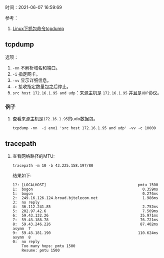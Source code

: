 时间：2021-06-07 16:59:69

参考：

1. [Linux下抓包命令tcpdump](https://www.cnblogs.com/monogem/p/9802756.html)

## tcpdump

选项：

1. `-nn` 不解析域名和端口。
2. `-i` 指定网卡。
3. `-vv` 显示详细信息。
4. `-c` 接收指定数量包之后停止。
5. `src host 172.16.1.95 and udp`：来源主机是 `172.16.1.95` 并且是`UDP`协议。

### 例子

1. 查看来源主机是`172.16.1.95`的udo数据包。 

    ```
    tcpdump -nn  -i eno1 'src host 172.16.1.95 and udp' -vv -c 10000
    ```
    
## tracepath

1. 查看网络路径的MTU:

    ```
    tracepath -m 10 -b 43.225.158.197/80
    ```
    
    结果如下:
    
    ```
    1?: [LOCALHOST]                                         pmtu 1500
    1:  bogon                                                 0.359ms
    1:  bogon                                                 0.274ms
    2:  249.16.126.124.broad.bjtelecom.net                    1.986ms
    3:  no reply
    4:  36.112.241.85                                         2.752ms
    5:  202.97.42.6                                           7.509ms
    6:  59.43.132.26                                         35.971ms
    7:  59.43.188.78                                         76.721ms
    8:  59.43.246.226                                        87.402ms asymm  7
    9:  59.43.181.190                                       110.624ms asymm  8
    0:  no reply
        Too many hops: pmtu 1500
        Resume: pmtu 1500
    ```
